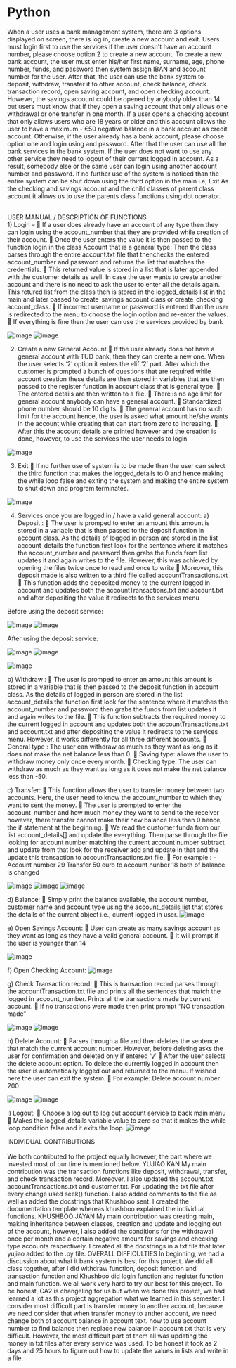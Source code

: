 # Python
When a user uses a bank management system, there are 3 options displayed on screen,
there is log in, create a new account and exit. Users must login first to use the services if the
user doesn't have an account number, please choose option 2 to create a new account. To
create a new bank account, the user must enter his/her first name, surname, age, phone
number, funds, and password then system assign IBAN and account number for the user.
After that, the user can use the bank system to deposit, withdraw, transfer it to other account,
check balance, check transaction record, open saving account, and open checking account.
However, the savings account could be opened by anybody older than 14 but users must
know that if they open a saving account that only allows one withdrawal or one transfer in one
month. If a user opens a checking account that only allows users who are 18 years or older
and this account allows the user to have a maximum - €50 negative balance in a bank account
as credit account. Otherwise, if the user already has a bank account, please choose option
one and login using and password. After that the user can use all the bank services in the
bank system. If the user does not want to use any other service they need to logout of their
current logged in account. As a result, somebody else or the same user can login using
another account number and password. If no further use of the system is noticed than the
entire system can be shut down using the third option in the main i.e, Exit
As the checking and savings account and the child classes of parent class account it
allows us to use the parents class functions using dot operator.

<br /> 
USER MANUAL / DESCRIPTION OF FUNCTIONS
<br /> 
1) Login –
 If a user does already have an account of any type then they can login using the
account_number that they are provided while creation of their account.
 Once the user enters the value it is then passed to the function login in the class Account that
is a general type. Then the class parses through the entire account.txt file that thenchecks the
entered account_number and password and returns the list that matches the credentials.
 This returned value is stored in a list that is later appended with the customer details as well.
In case the user wants to create another account and there is no need to ask the user to enter
all the details again. This retured list from the class then is stored in the logged_details list in
the main and later passed to create_savings account class or create_checking account_class.
 If incorrect username or password is entered than the user is redirected to the menu to
choose the login option and re-enter the values.
 If everything is fine then the user can use the services provided by bank

![image](https://user-images.githubusercontent.com/79542266/160455951-32650ad0-8297-46b8-9481-b2f7a9d1d3ff.png)
![image](https://user-images.githubusercontent.com/79542266/160456020-034a52bb-348f-4ff8-9ceb-17fb85c5ed93.png)

2) Create a new General Account
 If the user already does not have a general account with TUD bank, then they can create a new
one. When the user selects ‘2’ option it enters the elif ‘2’ part. After which the customer is
prompted a bunch of questions that are required while account creation these details are then
stored in variables that are then passed to the register function in account class that is general
type.
 The entered details are then written to a file.
 There is no age limit for general account anybody can have a general account.
 Standardized phone number should be 10 digits.
 The general account has no such limit for the account hence, the user is asked what amount
he/she wants in the account while creating that can start from zero to increasing.
 After this the account details are printed however and the creation is done, however, to use
the services the user needs to login

![image](https://user-images.githubusercontent.com/79542266/160456113-130e38e0-5394-4c3a-8977-e80c3fc1f961.png)

3) Exit
 If no further use of system is to be made than the user can select the third function that
makes the logged_details to 0 and hence making the while loop false and exiting the
system and making the entire system to shut down and program terminates.

![image](https://user-images.githubusercontent.com/79542266/160456228-69a94d16-2821-492e-ac45-a891e31dee86.png)

4) Services once you are logged in / have a valid general account:
a) Deposit :
 The user is promped to enter an amount this amount is stored in a variable that is then
passed to the deposit function in account class. As the details of logged in person are
stored in the list account_details the function first look for the sentence where it matches
the account_number and password then grabs the funds from list updates it and again
writes to the file. However, this was achieved by opening the files twice once to read and
once to write
 Moreover, this deposit made is also written to a third file called accountTransactions.txt
 This function adds the deposited money to the current logged in account and updates
both the accountTransactions.txt and account.txt and after depositing the value it
redirects to the services menu

Before using the deposit service:

![image](https://user-images.githubusercontent.com/79542266/160456299-bcf6297e-3f2f-4fdd-b3e7-2d9b5963e44c.png)
![image](https://user-images.githubusercontent.com/79542266/160456324-1d792cbc-3c02-4fac-b9db-d7f3f7b93baf.png)

After using the deposit service:

![image](https://user-images.githubusercontent.com/79542266/160456414-481270dd-5722-4c24-838e-d0cecb81777b.png)
![image](https://user-images.githubusercontent.com/79542266/160456453-67321db9-4f44-4d46-9749-aba7809e8cdf.png)

![image](https://user-images.githubusercontent.com/79542266/160456503-3a31b6b2-1009-4adf-ae0d-47b317d85cc3.png)

b) Withdraw :
 The user is promped to enter an amount this amount is stored in a variable that is then
passed to the deposit function in account class. As the details of logged in person are
stored in the list account_details the function first look for the sentence where it matches
the account_number and password then grabs the funds from list updates it and again
writes to the file.
 This function subtracts the required money to the current logged in account and updates
both the accountTransactions.txt and account.txt and after depositing the value it
redirects to the services menu. However, it works differently for all three different
accounts.
 General type : The user can withdraw as much as they want as long as it does not make
the net balance less than 0.
 Saving type: allows the user to withdraw money only once every month.
 Checking type: The user can withdraw as much as they want as long as it does not make
the net balance less than -50.

c) Transfer:
 This function allows the user to transfer money between two accounts. Here, the user need
to know the account_number to which they want to sent the money.
 The user is prompted to enter the account_number and how much money they want to
send to the receiver however, there transfer cannot make their new balance less than 0
hence, the if statement at the beginning.
 We read the customer funda from our list account_details[] and update the everything.
Then parse through the file looking for account number matching the current account
number subtract and update from that look for the receiver add and update in that and the
update this transaction to accountTransactions.txt file.
 For example : - Account number 29 Transfer 50 euro to account nunber 18 both of balance
is changed

![image](https://user-images.githubusercontent.com/79542266/160456675-6fdf0459-b081-4aed-9408-bfc877675b4b.png)
![image](https://user-images.githubusercontent.com/79542266/160456744-090372ed-4f47-4444-a63b-078332322a64.png)
![image](https://user-images.githubusercontent.com/79542266/160456804-7a094c18-4051-45ab-887e-51da8a09e51f.png)

d) Balance:
 Simply print the balance available, the account number, customer name and account
type using the account_details list that stores the details of the current object i.e.,
current logged in user.
![image](https://user-images.githubusercontent.com/79542266/160456860-4cce0514-a140-4cf8-a1a4-b09032c42337.png)

e) Open Savings Account:
 User can create as many savings account as they want as long as they have a valid
general account.
 It will prompt if the user is younger than 14

![image](https://user-images.githubusercontent.com/79542266/160456957-2c352db6-ce02-4804-a585-915092b7f2e5.png)

f) Open Checking Account:
![image](https://user-images.githubusercontent.com/79542266/160457026-aada430d-1135-4f64-a3cd-a75c75bd4e88.png)

g) Check Transaction record:
 This is transaction record parses through the accountTransaction.txt file and prints all
the sentences that match the logged in account_number. Prints all the transactions
made by current account.
 If no transactions were made then print prompt “NO transaction made”

![image](https://user-images.githubusercontent.com/79542266/160457090-aa2b5226-0fe8-4364-a6a9-93e4aecaa94b.png)
![image](https://user-images.githubusercontent.com/79542266/160457133-922c0a86-de8d-4fcc-a0a4-ad19d7bc4703.png)

h) Delete Account:
 Parses through a file and then deletes the sentence that match the current account
number. However, before deleting asks the user for confirmation and deleted only if
entered ‘y’
 After the user selects the delete account option. To delete the currently logged in
account then the user is automatically logged out and returned to the menu. If wished
here the user can exit the system.
 For example: Delete account number 200

![image](https://user-images.githubusercontent.com/79542266/160457241-27b5f00e-f6fd-4305-809e-b645e8e2cba7.png)
![image](https://user-images.githubusercontent.com/79542266/160457291-0d99127b-12b2-435b-a8b7-45231104ecc4.png)

i) Logout:
 Choose a log out to log out account service to back main menu
 Makes the logged_details variable value to zero so that it makes the while loop condition false
and it exits the loop.
![image](https://user-images.githubusercontent.com/79542266/160457365-2c28adc9-6733-4f8d-bdc1-9f1aa336ef64.png)

INDIVIDUAL CONTRIBUTIONS<br /> 
<br /> 
We both contributed to the project equally however, the part where we invested most of our time is
mentioned below.
YUJIAO KAN
My main contribution was the transaction functions like deposit, withdrawal, transfer, and check
transaction record. Moreover, I also updated the account.txt accountTransactions.txt and
customer.txt. For updating the txt file after every change used seek() function. I also added
comments to the file as well as added the docstrings that Khushboo sent. I created the
documentation template whereas khushboo explained the individual functions.
KHUSHBOO JAYAN
My main contribution was creating main, making inheritance between classes, creation and update
and logging out of the account, however, I also added the conditions for the withdrawal once per
month and a certain negative amount for savings and checking type accounts respectively. I created
all the docstrings in a txt file that later yujiao added to the .py file.
OVERALL DIFFICULTIES
In beginning, we had a discussion about what it bank system is best for this project. We did all
class together, after I did withdraw function, deposit function and transaction function and Khushboo
did login function and register function and main function. we all work very hard to try our best for
this project.
To be honest, CA2 is changeling for us but when we done this project, we had learned a lot as this
project aggregation what we learned in this semester. I consider most difficult part is transfer money
to another account, because we need consider that when transfer money to anther account, we need
change both of account balance in account text. how to use account number to find balance then
replace new balance in account txt that is very difficult.
However, the most difficult part of them all was updating the money in txt files after every service
was used. To be honest it took as 2 days and 25 hours to figure out how to update the values in lists
and write in a file.

















